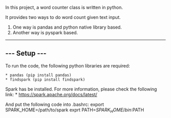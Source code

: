 In this project, a word counter class is written in python. 

It provides two ways to do word count given text input. 
1. One way is pandas and python native library based. 
2. Another way is pyspark based.

-------------
--- Setup ---
-------------

To run the code, the following python libraries are required:

    * pandas (pip install pandas)
    * findspark (pip install findspark)


Spark has be installed. For more information, please check the following link:
    * https://spark.apache.org/docs/latest/


And put the following code into .bashrc:
    export SPARK_HOME=/path/to/spark
    exprt PATH=$SPARK_HOME/bin:$PATH


